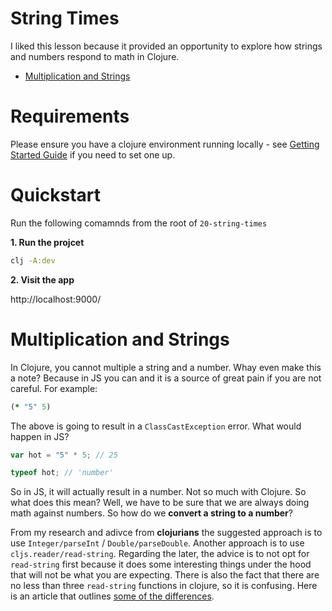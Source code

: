# String Times

I liked this lesson because it provided an opportunity to explore how strings and numbers respond to math in Clojure.

- [Multiplication and Strings](#multiplication-and-strings)

# Requirements

Please ensure you have a clojure environment running locally - see [Getting Started Guide](https://github.com/tkjone/clojurescript-30#getting-started) if you need to set one up.

# Quickstart

Run the following comamnds from the root of `20-string-times`

**1. Run the projcet**

```bash
clj -A:dev
```

**2. Visit the app**

http://localhost:9000/

# Multiplication and Strings

In Clojure, you cannot multiple a string and a number. Whay even make this a note? Because in JS you can and it is a source of great pain if you are not careful. For example:

```clojure
(* "5" 5)
```

The above is going to result in a `ClassCastException` error. What would happen in JS?

```javascript
var hot = "5" * 5; // 25

typeof hot; // 'number'
```

So in JS, it will actually result in a number. Not so much with Clojure. So what does this mean? Well, we have to be sure that we are always doing math against numbers. So how do we **convert a string to a number**?

From my research and adivce from **clojurians** the suggested approach is to use `Integer/parseInt` / `Double/parseDouble`. Another approach is to use `cljs.reader/read-string`. Regarding the later, the advice is to not opt for `read-string` first because it does some interesting things under the hood that will not be what you are expecting. There is also the fact that there are no less than three `read-string` functions in clojure, so it is confusing. Here is an article that outlines [some of the differences](https://coderwall.com/p/8krwqg/clojure-script-compatibility-magic).
